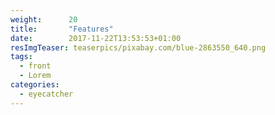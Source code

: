 ```yaml
---
weight:      20
title:       "Features"
date:        2017-11-22T13:53:53+01:00
resImgTeaser: teaserpics/pixabay.com/blue-2863550_640.png
tags:
  - front
  - Lorem
categories:
  - eyecatcher
---
```

